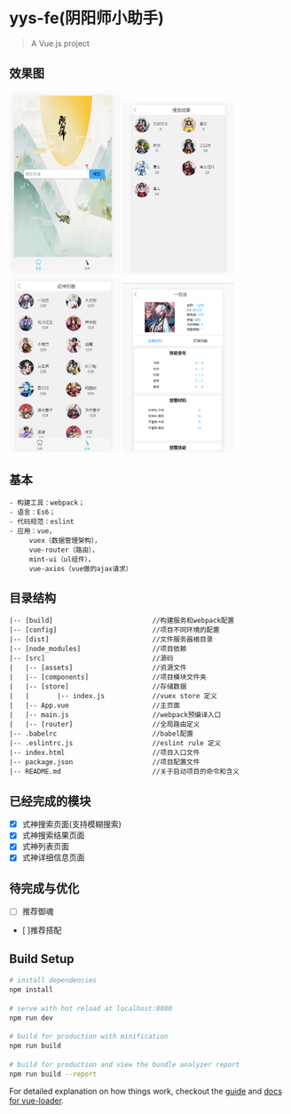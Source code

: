 # yys-fe(阴阳师小助手)

> A Vue.js project

## 效果图

<img src="./src/assets/search.png" width="200" />
<img src="./src/assets/searchResult.png" width="200" />
<img src="./src/assets/heroList.jpg" width="200" />
<img src="./src/assets/hero.png" width="200" />

## 基本
    - 构建工具：webpack；
    - 语言：Es6；
    - 代码规范：eslint
    - 应用：vue，
         vuex（数据管理架构），
         vue-router（路由），
         mint-ui（ul组件），
         vue-axios（vue做的ajax请求）
## 目录结构

```
|-- [build]                         //构建服务和webpack配置
|-- [config]                        //项目不同环境的配置
|-- [dist]                          //文件服务器根目录  
|-- [node_modules]                  //项目依赖
|-- [src]                           //源码
|   |-- [assets]                    //资源文件
|   |-- [components]                //项目模块文件夹
|   |-- [store]                     //存储数据
|   |       |-- index.js            //vuex store 定义
|   |-- App.vue                     //主页面   
|   |-- main.js                     //webpack预编译入口
|   |-- [router]                    //全局路由定义
|-- .babelrc                        //babel配置
|-- .eslintrc.js                    //eslint rule 定义
|-- index.html                      //项目入口文件
|-- package.json                    //项目配置文件
|-- README.md                       //关于启动项目的命令和含义

```
## 已经完成的模块

- [x] 式神搜索页面(支持模糊搜索)
- [x] 式神搜索结果页面
- [x] 式神列表页面
- [x] 式神详细信息页面

## 待完成与优化

- [ ] 推荐御魂
- [ ]推荐搭配

## Build Setup

``` bash
# install dependencies
npm install

# serve with hot reload at localhost:8080
npm run dev

# build for production with minification
npm run build

# build for production and view the bundle analyzer report
npm run build --report
```

For detailed explanation on how things work, checkout the [guide](http://vuejs-templates.github.io/webpack/) and [docs for vue-loader](http://vuejs.github.io/vue-loader).
